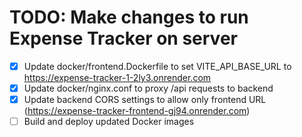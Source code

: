 # TODO: Make changes to run Expense Tracker on server

- [x] Update docker/frontend.Dockerfile to set VITE_API_BASE_URL to https://expense-tracker-1-2ly3.onrender.com
- [x] Update docker/nginx.conf to proxy /api requests to backend
- [x] Update backend CORS settings to allow only frontend URL (https://expense-tracker-frontend-gj94.onrender.com)
- [ ] Build and deploy updated Docker images
